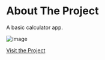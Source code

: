 # About The Project

A basic calculator app.

![image](https://github.com/user-attachments/assets/d3b32dbf-106a-4136-8257-5e86ed4f72bd)

[Visit the Project](https://queuephil.github.io/calculator/)
